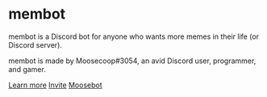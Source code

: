 # membot
membot is a Discord bot for anyone who wants more memes in their life (or Discord server).

membot is made by Moosecoop#3054, an avid Discord user, programmer, and gamer.

[Learn more](https://discordbots.org/bot/305503688145895424)
[Invite](https://discordapp.com/oauth2/authorize?client_id=305503688145895424&scope=bot&permissions=0)
[Moosebot](https://discordapp.com/oauth2/authorize?client_id=241714829788708864&scope=bot&permissions=0)
